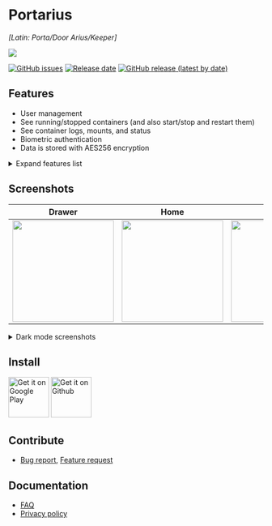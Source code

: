 # Portarius 

*[Latin: Porta/Door Arius/Keeper]*

<img src="https://i.imgur.com/jrnn0kO.png">

[![GitHub issues](https://img.shields.io/github/issues/zbejas/portarius?color=red)](https://github.com/zbejas/portarius/issues)
[![Release date](https://img.shields.io/github/release-date/zbejas/portarius?labely)](https://github.com/zbejas/portarius/releases/)
[![GitHub release (latest by date)](https://img.shields.io/github/v/release/zbejas/portarius?label=Release)](https://github.com/zbejas/portarius/releases/latest)

## Features

- User management
- See running/stopped containers (and also start/stop and restart them)
- See container logs, mounts, and status
- Biometric authentication
- Data is stored with AES256 encryption

<details>
  <summary>Expand features list</summary>
  More features coming soon!
</details>

## Screenshots

| Drawer | Home | Auth | Settings |
| :--: | :--: | :--: | :--: |
| <img src="https://i.imgur.com/L8CG6hG.jpeg" width="200"> | <img src="https://i.imgur.com/jbblbfZ.jpeg" width="200"> | <img src="https://i.imgur.com/ETl1vpC.jpeg" width="200"> | <img src="https://i.imgur.com/oNxU12R.jpeg" width="200"> |

<details>
  <summary>Dark mode screenshots</summary>
  
| Drawer | Home | Auth | Settings |
| :--: | :--: | :--: | :--: |
| <img src="https://i.imgur.com/IRjzCYd.jpeg" width="200"> | <img src="https://i.imgur.com/1cmRnmb.jpeg" width="200"> | <img src="https://i.imgur.com/yAKqI9S.jpeg" width="200"> | <img src="https://i.imgur.com/N6MqvTx.jpeg" width="200"> |
  
</details>

## Install

[<img src="https://play.google.com/intl/en_us/badges/static/images/badges/en_badge_web_generic.png" alt="Get it on Google Play" height="80">](https://play.google.com/store/apps/details?id=si.zbe.portarius)
[<img src="https://censorship.no/img/github-badge.png" alt="Get it on Github" height="80">](https://github.com/zbejas/portarius/releases)

## Contribute

- [Bug report](https://github.com/zbejas/portarius/issues/new?assignees=&labels=&template=bug_report.md&title= ), [Feature request](https://github.com/zbejas/portarius/issues/new?assignees=&labels=&template=feature_request.md&title=)

## Documentation

- [FAQ](https://github.com/zbejas/portarius/wiki/FAQ) 
- [Privacy policy](https://github.com/zbejas/portarius/wiki/Privacy-Policy)
